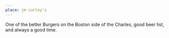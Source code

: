 ```yaml
---
place: jm curley's
---
```

One of the better Burgers on the Boston side of the Charles, good beer list,
and always a good time.
